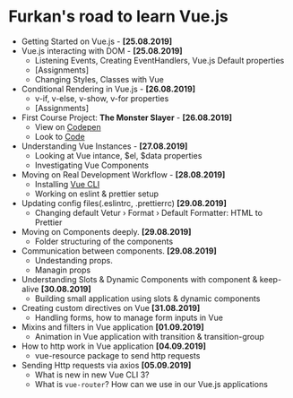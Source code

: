 # Furkan's road to learn Vue.js

- Getting Started on Vue.js - **[25.08.2019]**
- Vue.js interacting with DOM - **[25.08.2019]**
  - Listening Events, Creating EventHandlers, Vue.js Default properties
  - [Assignments]
  - Changing Styles, Classes with Vue
- Conditional Rendering in Vue.js - **[26.08.2019]**
  - v-if, v-else, v-show, v-for properties
  - [Assignments]
- First Course Project: **The Monster Slayer** - **[26.08.2019]**
  - View on [Codepen](https://codepen.io/afozbek/pen/vYBxbKe)
  - Look to [Code](https://github.com/afozbek/Monster-Slayer)
- Understanding Vue Instances - **[27.08.2019]**
  - Looking at Vue intance, $el, $data properties
  - Investigating Vue Components
- Moving on Real Development Workflow - **[28.08.2019]**
  - Installing [Vue CLI](https://cli.vuejs.org/)
  - Working on eslint & prettier setup
- Updating config files(.eslintrc, .prettierrc) **[29.08.2019]**
  - Changing default Vetur › Format › Default Formatter: HTML to Prettier
- Moving on Components deeply. **[29.08.2019]**
  - Folder structuring of the components
- Communication between components. **[29.08.2019]**
  - Undestanding props.
  - Managin props
- Understanding Slots & Dynamic Components with component & keep-alive **[30.08.2019]**
  - Building small application using slots & dynamic components
- Creating custom directives on Vue **[31.08.2019]**
  - Handling forms, how to manage form inputs in Vue
- Mixins and filters in Vue application **[01.09.2019]**
  - Animation in Vue application with transition & transition-group
- How to http work in Vue application **[04.09.2019]**
  - vue-resource package to send http requests
- Sending Http requests via axios **[05.09.2019]**
  - What is new in new Vue CLI 3?
  - What is `vue-router`? How can we use in our Vue.js applications
